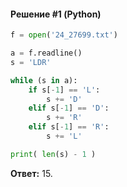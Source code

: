 #### Решение #1 (Python)
```python
f = open('24_27699.txt')

a = f.readline()
s = 'LDR'

while (s in a):
    if s[-1] == 'L':
        s += 'D'
    elif s[-1] == 'D':
        s += 'R'
    elif s[-1] == 'R':
        s += 'L'

print( len(s) - 1 )
```

**Ответ:** 15.
